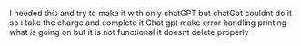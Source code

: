 I needed this and try to make it with only chatGPT but chatGpt couldnt do it so i take the charge and complete it
Chat gpt make error handling printing what is going on but it is not functional it doesnt delete properly